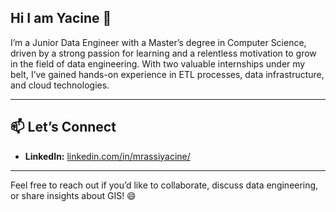 ## Hi I am Yacine 👋

<!--
**mrassiyacine/mrassiyacine** is a ✨ _special_ ✨ repository because its `README.md` (this file) appears on your GitHub profile.

Here are some ideas to get you started:

- 🔭 I’m currently working on ...
- 🌱 I’m currently learning ...
- 👯 I’m looking to collaborate on ...
- 🤔 I’m looking for help with ...
- 💬 Ask me about ...
- 📫 How to reach me: ...
- 😄 Pronouns: ...
- ⚡ Fun fact: ...
-->

I’m a Junior Data Engineer with a Master’s degree in Computer Science, driven by a strong passion for learning and a relentless motivation to grow in the field of data engineering. With two valuable internships under my belt, I’ve gained hands-on experience in ETL processes, data infrastructure, and cloud technologies.  

---



## 📫 **Let’s Connect**  
- **LinkedIn:** [linkedin.com/in/mrassiyacine/](https://www.linkedin.com/in/mrassiyacine/)  

---

Feel free to reach out if you’d like to collaborate, discuss data engineering, or share insights about GIS! 😄  

